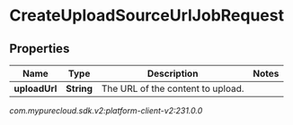 # CreateUploadSourceUrlJobRequest


## Properties

| Name | Type | Description | Notes |
| ------------ | ------------- | ------------- | ------------- |
| **uploadUrl** | **String** | The URL of the content to upload. |  |




_com.mypurecloud.sdk.v2:platform-client-v2:231.0.0_
